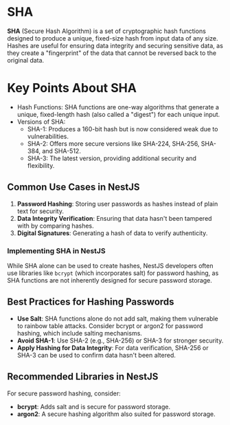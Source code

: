 # SHA 
**SHA** (Secure Hash Algorithm) is a set of cryptographic hash functions designed to produce a unique, fixed-size hash from input data of any size. Hashes are useful for ensuring data integrity and securing sensitive data, as they create a "fingerprint" of the data that cannot be reversed back to the original data.

# Key Points About SHA
- Hash Functions: SHA functions are one-way algorithms that generate a unique, fixed-length hash (also called a "digest") for each unique input.
- Versions of SHA:
  - SHA-1: Produces a 160-bit hash but is now considered weak due to vulnerabilities.
  - SHA-2: Offers more secure versions like SHA-224, SHA-256, SHA-384, and SHA-512.
  - SHA-3: The latest version, providing additional security and flexibility.
 
## Common Use Cases in NestJS
1. **Password Hashing**: Storing user passwords as hashes instead of plain text for security.
2. **Data Integrity Verification**: Ensuring that data hasn't been tampered with by comparing hashes.
3. **Digital Signatures**: Generating a hash of data to verify authenticity.

### Implementing SHA in NestJS
While SHA alone can be used to create hashes, NestJS developers often use libraries like `bcrypt` (which incorporates salt) for password hashing, as SHA functions are not inherently designed for secure password storage.

## Best Practices for Hashing Passwords
- **Use Salt**: SHA functions alone do not add salt, making them vulnerable to rainbow table attacks. Consider bcrypt or argon2 for password hashing, which include salting mechanisms.
- **Avoid SHA-1**: Use SHA-2 (e.g., SHA-256) or SHA-3 for stronger security.
- **Apply Hashing for Data Integrity**: For data verification, SHA-256 or SHA-3 can be used to confirm data hasn't been altered.

## Recommended Libraries in NestJS
For secure password hashing, consider:

- **bcrypt**: Adds salt and is secure for password storage.
- **argon2**: A secure hashing algorithm also suited for password storage.
